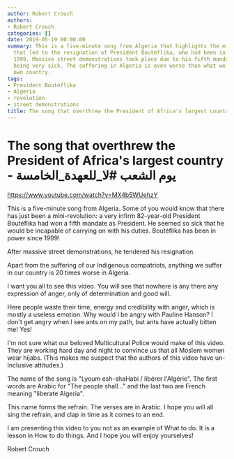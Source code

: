 ```yaml
---
author: Robert Crouch
authors:
- Robert Crouch
categories: []
date: 2019-05-19 00:00:00
summary: This is a five-minute song from Algeria that highlights the mini-revolution
  that led to the resignation of President Boutéflika, who had been in power since
  1999. Massive street demonstrations took place due to his fifth mandate win despite
  being very sick. The suffering in Algeria is even worse than what we face in our
  own country.
tags:
- President Boutéflika
- Algeria
- revolution
- street demonstrations
title: The song that overthrew the President of Africa's largest country - يوم الشعب
---
```


# The song that overthrew the President of Africa's largest country - يوم الشعب #لا_للعهدة_الخامسة

https://www.youtube.com/watch?v=MX4b5WUehzY

This is a five-minute song from Algeria.  Some of you would know that there has just been a mini-revolution: a very infirm 82-year-old President Boutéflika had won a fifth mandate as President.  He seemed so sick that he would be incapable of carrying on with his duties.  Boutéflika has been in power since 1999!

After massive street demonstrations, he tendered his resignation.

Apart from the suffering of our Indigenous compatriots, anything we suffer in our country is 20 times worse in Algeria.

I want you all to see this video.  You will see that nowhere is any there any expression of anger, only of determination and good will.

<!-- more -->

Here people waste their time, energy and credibility with anger, which is mostly a useless emotion.  Why would I be angry with Pauline Hanson?  I don't get angry when I see ants on my path, but ants have actually bitten me! Yes!

I'm not sure what our beloved Multicultural Police would make of this video.  They are working hard day and night to convince us that all Moslem women wear hijabs.  (This makes me suspect that the authors of this video have un-Inclusive attitudes.)

The name of the song is "Lyoum esh-shaHabi / libérer l'Algérie".  The first words are Arabic for "The people shall..." and the last two are French meaning "liberate Algeria".

This name forms the refrain.  The verses are in Arabic.  I hope you will all sing the refrain, and clap in time as it comes to an end.

I am presenting this video to you not as an example of What to do.  It is a lesson in How to do things.  And I hope you will enjoy yourselves!

Robert Crouch